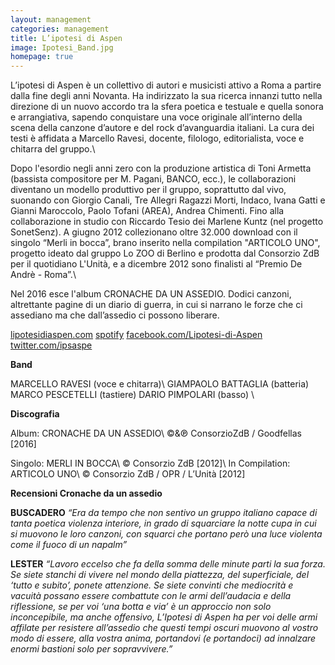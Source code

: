 ```yaml
---
layout: management
categories: management
title: L’ipotesi di Aspen
image: Ipotesi_Band.jpg
homepage: true
---
```


L’ipotesi di Aspen è un collettivo di autori e musicisti attivo a Roma a partire dalla fine degli anni Novanta. Ha indirizzato la sua ricerca innanzi tutto nella direzione di un nuovo accordo tra la sfera poetica e testuale e quella sonora e arrangiativa, sapendo conquistare una voce originale all’interno della scena della canzone d’autore e del rock d’avanguardia italiani. La cura dei testi è affidata a Marcello Ravesi, docente, filologo, editorialista, voce e chitarra del gruppo.\\

Dopo l'esordio negli anni zero con la produzione artistica di Toni Armetta (bassista compositore per M. Pagani, BANCO, ecc.), le collaborazioni diventano un modello produttivo per il gruppo, soprattutto dal vivo, suonando con Giorgio Canali, Tre Allegri Ragazzi Morti, Indaco, Ivana Gatti e Gianni Maroccolo, Paolo Tofani (AREA), Andrea Chimenti. Fino alla collaborazione in studio con Riccardo Tesio dei Marlene Kuntz (nel progetto SonetSenz). A giugno 2012 collezionano oltre 32.000 download con il singolo “Merli in bocca”, brano inserito nella compilation "ARTICOLO UNO", progetto ideato dal gruppo Lo ZOO di Berlino e prodotta dal Consorzio ZdB per il quotidiano L'Unità, e a dicembre 2012 sono finalisti al “Premio De Andrè - Roma”.\\

Nel 2016 esce l'album CRONACHE DA UN ASSEDIO. Dodici canzoni, altrettante pagine di un diario di guerra, in cui si narrano le forze che ci assediano ma che dall’assedio ci possono liberare. 

[lipotesidiaspen.com](http://www.lipotesidiaspen.com/)
[spotify](https://open.spotify.com/artist/0Igs9lwdtMznrCViVctgk9)
[facebook.com/Lipotesi-di-Aspen](https://www.facebook.com/Lipotesi-di-Aspen-50040421216/)
[twitter.com/ipsaspe](https://twitter.com/ipsaspe)


**Band**

MARCELLO RAVESI (voce e chitarra)\\
GIAMPAOLO BATTAGLIA (batteria) MARCO PESCETELLI (tastiere) DARIO PIMPOLARI (basso) \\

**Discografia**

Album: CRONACHE DA UN ASSEDIO\\
©&℗ ConsorzioZdB / Goodfellas [2016]

Singolo: MERLI IN BOCCA\\
© Consorzio ZdB [2012]\\
In Compilation: ARTICOLO UNO\\
© Consorzio ZdB / OPR / L’Unità [2012]

**Recensioni Cronache da un assedio**

**BUSCADERO**
*“Era da tempo che non sentivo un gruppo italiano capace di tanta poetica violenza interiore, in grado di squarciare la notte cupa in cui si muovono le loro canzoni, con squarci che portano però una luce violenta come il fuoco di un napalm”*

**LESTER**
*“Lavoro eccelso che fa della somma delle minute parti la sua forza. Se siete stanchi di vivere nel mondo della piattezza, del superficiale, del ‘tutto e subito’, ponete attenzione. Se siete convinti che mediocrità e vacuità possano essere combattute con le armi dell’audacia e della riflessione, se per voi ‘una botta e via’ è un approccio non solo inconcepibile, ma anche offensivo, L’Ipotesi di Aspen ha per voi delle armi affilate per resistere all’assedio che questi tempi oscuri muovono al vostro modo di essere, alla vostra anima, portandovi (e portandoci) ad innalzare enormi bastioni solo per sopravvivere.”*